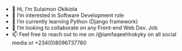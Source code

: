 - 👋 Hi, I’m Sulaimon Okikiola
- 👀 I’m interested in Software Development role
- 🌱 I’m currently learning Python (Django framework)
- 💞️ I’m looking to collaborate on any Front-end Web Dev. Job
- 📫 Feel free to reach out to me on /@iamfaqeehhokyky on all social media or +234(0)8096737760

<!---
iamfaqeehhokyky/iamfaqeehhokyky is a ✨ special ✨ repository because its `README.md` (this file) appears on your GitHub profile.
You can click the Preview link to take a look at your changes.
--->
